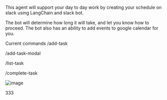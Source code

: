This agent will support your day to day work by creating your schedule on slack using LangChain and slack bot.

The bot will determine how long it will take, and let you know how to proceed. The bot also has an ability to add events to google calendar for you.

Current commands
/add-task 

/add-task-modal 

/list-task

/complete-task

![image](https://github.com/user-attachments/assets/ff50122f-1ff8-4385-a010-62a5171f3121)




333
